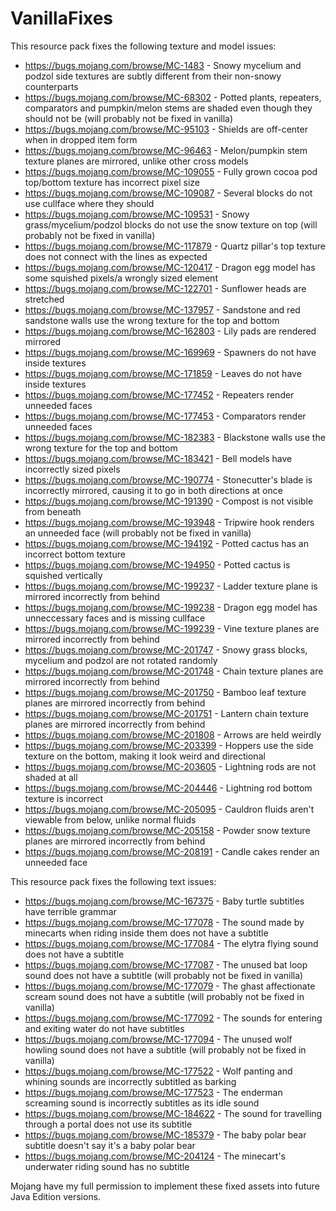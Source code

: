 # VanillaFixes

This resource pack fixes the following texture and model issues:

* https://bugs.mojang.com/browse/MC-1483 - Snowy mycelium and podzol side textures are subtly different from their non-snowy counterparts
* https://bugs.mojang.com/browse/MC-68302 - Potted plants, repeaters, comparators and pumpkin/melon stems are shaded even though they should not be (will probably not be fixed in vanilla)
* https://bugs.mojang.com/browse/MC-95103 - Shields are off-center when in dropped item form
* https://bugs.mojang.com/browse/MC-96463 - Melon/pumpkin stem texture planes are mirrored, unlike other cross models
* https://bugs.mojang.com/browse/MC-109055 - Fully grown cocoa pod top/bottom texture has incorrect pixel size
* https://bugs.mojang.com/browse/MC-109087 - Several blocks do not use cullface where they should
* https://bugs.mojang.com/browse/MC-109531 - Snowy grass/mycelium/podzol blocks do not use the snow texture on top (will probably not be fixed in vanilla)
* https://bugs.mojang.com/browse/MC-117879 - Quartz pillar's top texture does not connect with the lines as expected
* https://bugs.mojang.com/browse/MC-120417 - Dragon egg model has some squished pixels/a wrongly sized element
* https://bugs.mojang.com/browse/MC-122701 - Sunflower heads are stretched
* https://bugs.mojang.com/browse/MC-137957 - Sandstone and red sandstone walls use the wrong texture for the top and bottom
* https://bugs.mojang.com/browse/MC-162803 - Lily pads are rendered mirrored
* https://bugs.mojang.com/browse/MC-169969 - Spawners do not have inside textures
* https://bugs.mojang.com/browse/MC-171859 - Leaves do not have inside textures
* https://bugs.mojang.com/browse/MC-177452 - Repeaters render unneeded faces
* https://bugs.mojang.com/browse/MC-177453 - Comparators render unneeded faces
* https://bugs.mojang.com/browse/MC-182383 - Blackstone walls use the wrong texture for the top and bottom
* https://bugs.mojang.com/browse/MC-183421 - Bell models have incorrectly sized pixels
* https://bugs.mojang.com/browse/MC-190774 - Stonecutter's blade is incorrectly mirrored, causing it to go in both directions at once
* https://bugs.mojang.com/browse/MC-191390 - Compost is not visible from beneath
* https://bugs.mojang.com/browse/MC-193948 - Tripwire hook renders an unneeded face (will probably not be fixed in vanilla)
* https://bugs.mojang.com/browse/MC-194192 - Potted cactus has an incorrect bottom texture
* https://bugs.mojang.com/browse/MC-194950 - Potted cactus is squished vertically
* https://bugs.mojang.com/browse/MC-199237 - Ladder texture plane is mirrored incorrectly from behind
* https://bugs.mojang.com/browse/MC-199238 - Dragon egg model has unneccessary faces and is missing cullface
* https://bugs.mojang.com/browse/MC-199239 - Vine texture planes are mirrored incorrectly from behind
* https://bugs.mojang.com/browse/MC-201747 - Snowy grass blocks, mycelium and podzol are not rotated randomly
* https://bugs.mojang.com/browse/MC-201748 - Chain texture planes are mirrored incorrectly from behind
* https://bugs.mojang.com/browse/MC-201750 - Bamboo leaf texture planes are mirrored incorrectly from behind
* https://bugs.mojang.com/browse/MC-201751 - Lantern chain texture planes are mirrored incorrectly from behind
* https://bugs.mojang.com/browse/MC-201808 - Arrows are held weirdly
* https://bugs.mojang.com/browse/MC-203399 - Hoppers use the side texture on the bottom, making it look weird and directional
* https://bugs.mojang.com/browse/MC-203605 - Lightning rods are not shaded at all
* https://bugs.mojang.com/browse/MC-204446 - Lightning rod bottom texture is incorrect
* https://bugs.mojang.com/browse/MC-205095 - Cauldron fluids aren't viewable from below, unlike normal fluids
* https://bugs.mojang.com/browse/MC-205158 - Powder snow texture planes are mirrored incorrectly from behind
* https://bugs.mojang.com/browse/MC-208191 - Candle cakes render an unneeded face

This resource pack fixes the following text issues:

* https://bugs.mojang.com/browse/MC-167375 - Baby turtle subtitles have terrible grammar
* https://bugs.mojang.com/browse/MC-177078 - The sound made by minecarts when riding inside them does not have a subtitle
* https://bugs.mojang.com/browse/MC-177084 - The elytra flying sound does not have a subtitle
* https://bugs.mojang.com/browse/MC-177087 - The unused bat loop sound does not have a subtitle (will probably not be fixed in vanilla)
* https://bugs.mojang.com/browse/MC-177079 - The ghast affectionate scream sound does not have a subtitle (will probably not be fixed in vanilla)
* https://bugs.mojang.com/browse/MC-177092 - The sounds for entering and exiting water do not have subtitles
* https://bugs.mojang.com/browse/MC-177094 - The unused wolf howling sound does not have a subtitle (will probably not be fixed in vanilla)
* https://bugs.mojang.com/browse/MC-177522 - Wolf panting and whining sounds are incorrectly subtitled as barking
* https://bugs.mojang.com/browse/MC-177523 - The enderman screaming sound is incorrectly subtitles as its idle sound
* https://bugs.mojang.com/browse/MC-184622 - The sound for travelling through a portal does not use its subtitle
* https://bugs.mojang.com/browse/MC-185379 - The baby polar bear subtitle doesn't say it's a baby polar bear
* https://bugs.mojang.com/browse/MC-204124 - The minecart's underwater riding sound has no subtitle

Mojang have my full permission to implement these fixed assets into future Java Edition versions.
